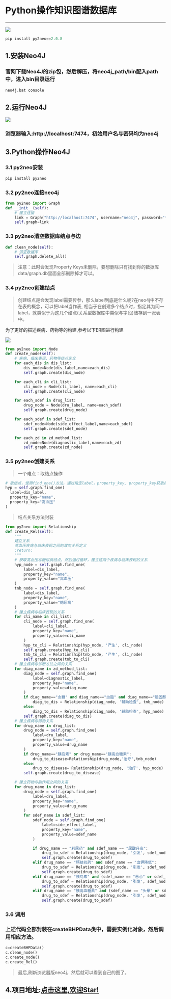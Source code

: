 # Python操作知识图谱数据库
------
![](http://p20tr36iw.bkt.clouddn.com/graph.jpg)

```python
pip install py2neo==2.0.8
```
## 1.安装Neo4J

### 官网下载Neo4J的zip包，然后解压，将neo4j_path/bin配入path中，进入bin目录运行
```python
neo4j.bat console
```
## 2.运行Neo4J
![](http://p20tr36iw.bkt.clouddn.com/neo4j.png)

### 浏览器输入:http://localhost:7474，初始用户名与密码均为neo4j

## 3.Python操作Neo4J
### 3.1 py2neo安装
```python
pip install py2neo
```
### 3.2 py2neo连接neo4j
```python
from py2neo import Graph
def __init__(self):
    # 建立连接
    link = Graph("http://localhost:7474", username="neo4j", password="***")
    self.graph=link

```
### 3.3 py2neo清空数据库结点与边
```python
def clean_node(self):
    # 清空数据库
    self.graph.delete_all()
```
>注意：此时会发现Property Keys未删除，要想删除只有找到你的数据库data/graph.db里面全部删除掉才可以。
### 3.4 py2neo创建结点
>创建结点是会发现label需要传参，那么label到底是什么呢?在neo4j中不存在表的概念，可以把label当作表,
相当于在创建多个结点时，指定其为同一label，就类似于为这几个结点(关系型数据库中类似与字段)储存到一张表中。

为了更好的描述疾病、药物等的构建,参考以下ER图进行构建

![](http://p20tr36iw.bkt.clouddn.com/rela.png)

```python
from py2neo import Node
def create_node(self):
    # 疾病、临床表现、药物等结点定义
    for each_dis in dis_list:
        dis_node=Node(dis_label,name=each_dis)
        self.graph.create(dis_node)

    for each_cli in cli_list:
        cli_node = Node(cli_label, name=each_cli)
        self.graph.create(cli_node)

    for each_sdef in drug_list:
        drug_node = Node(dru_label, name=each_sdef)
        self.graph.create(drug_node)

    for each_sdef in sdef_list:
        sdef_node=Node(side_effect_label,name=each_sdef)
        self.graph.create(sdef_node)

    for each_zd in zd_method_list:
        zd_node=Node(diagnostic_label,name=each_zd)
        self.graph.create(zd_node)
```
### 3.5 py2neo创建关系

>一个难点：取结点操作

```python
# 取结点，使用find_one()方法，通过指定label，property_key, property_key获取相应的结点
hyp = self.graph.find_one(
  label=dis_label,
  property_key="name",
  property_key="高血压"
)

```
>结点关系方法封装

```python
from py2neo import Relationship
def create_Rel(self):
    """
    建立关系
    高血压疾病与临床表现之间的双向关系定义
    :return:
    """
    # 获取高血压与糖尿病结点，然后通过循环，建立这两个疾病与临床表现的关系
    hyp_node = self.graph.find_one(
        label=dis_label,
        property_key="name",
        property_value="高血压"
    )
    tnb_node = self.graph.find_one(
        label=dis_label,
        property_key="name",
        property_value="糖尿病"
    )
    # 建立疾病与临床表现的关系
    for cli_name in cli_list:
        cli_node = self.graph.find_one(
            label=cli_label,
            property_key="name",
            property_value=cli_name
        )
        hyp_to_cli = Relationship(hyp_node, '产生', cli_node)
        self.graph.create(hyp_to_cli)
        tnb_to_cli = Relationship(tnb_node, '产生', cli_node)
        self.graph.create(tnb_to_cli)
    # 建立疾病与诊断方法之间的关系
    for diag_name in zd_method_list:
        diag_node = self.graph.find_one(
            label=diagnostic_label,
            property_key="name",
            property_value=diag_name
        )
        if diag_name=="血糖" and diag_name=="血脂" and diag_name=="胆固醇":
            diag_to_dis = Relationship(diag_node, '辅助检查', tnb_node)
        else:
            diag_to_dis = Relationship(diag_node, '辅助检查', hyp_node)
        self.graph.create(diag_to_dis)
    # 建立疾病与药物关系
    for drug_name in drug_list:
        drug_node = self.graph.find_one(
            label=dru_label,
            property_key="name",
            property_value=drug_name
        )
        if drug_name=="胰岛素" or drug_name=="胰高血糖素":
            drug_to_disease=Relationship(drug_node,'治疗',tnb_node)
        else:
            drug_to_disease= Relationship(drug_node, '治疗', hyp_node)
        self.graph.create(drug_to_disease)

    # 建立药物与副作用之间的关系
    for drug_name in drug_list:
        drug_node = self.graph.find_one(
            label=dru_label,
            property_key="name",
            property_value=drug_name
        )
        for sdef_name in sdef_list:
            sdef_node = self.graph.find_one(
                label=side_effect_label,
                property_key="name",
                property_value=sdef_name
            )

            if drug_name == "利尿药" and sdef_name == "尿酸升高":
                drug_to_sdef = Relationship(drug_node, '引发', sdef_node)
                self.graph.create(drug_to_sdef)
            elif drug_name == "钙拮抗药" and sdef_name == "血钾降低":
                drug_to_sdef = Relationship(drug_node, '引发', sdef_node)
                self.graph.create(drug_to_sdef)
            elif drug_name == "胰岛素" and (sdef_name == "恶心" or sdef_name == "呕吐"):
                drug_to_sdef = Relationship(drug_node, '引发', sdef_node)
                self.graph.create(drug_to_sdef)
            elif drug_name == "胰高血糖素" and (sdef_name == "头晕" or sdef_name == "眼花"):
                drug_to_sdef = Relationship(drug_node, '引发', sdef_node)
                self.graph.create(drug_to_sdef)
```

### 3.6 调用

### 上述代码全部封装在createBHPData类中，需要实例化对象，然后调用相应方法。

```python
c=createBHPData()
c.clean_node()
c.create_node()
c.create_Rel()
```

>最后,刷新浏览器版neo4j，然后就可以看到自己的图了。


## 4.项目地址:[点击这里,欢迎Star!](https://github.com/Light-City/PyToNeo4J)
